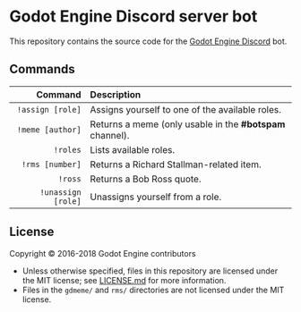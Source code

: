 # Godot Engine Discord server bot

This repository contains the source code for the [Godot Engine Discord](https://godotengine.org/community) bot.

## Commands

| Command            | Description                                               |
|    ---:            | :---                                                      |
| `!assign [role]`   | Assigns yourself to one of the available roles.           |
| `!meme [author]`   | Returns a meme (only usable in the **#botspam** channel). |
| `!roles`           | Lists available roles.                                    |
| `!rms [number]`    | Returns a Richard Stallman-related item.                  |
| `!ross`            | Returns a Bob Ross quote.                                 |
| `!unassign [role]` | Unassigns yourself from a role.                           |

## License

Copyright © 2016-2018 Godot Engine contributors

- Unless otherwise specified, files in this repository are licensed under
the MIT license; see [LICENSE.md](LICENSE.md) for more information.
- Files in the `gdmeme/` and `rms/` directories are not licensed under
  the MIT license.
